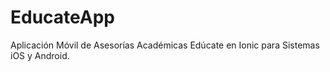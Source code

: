 # EducateApp
Aplicación Móvil  de Asesorías Académicas Edúcate en Ionic para Sistemas iOS y Android.
